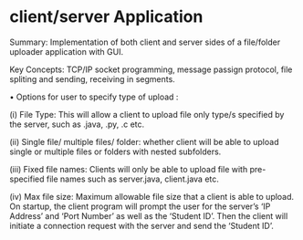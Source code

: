 # client/server Application

Summary: Implementation of both client and server sides of a file/folder uploader application with GUI.

Key Concepts: TCP/IP socket programming, message passign protocol, file spliting and sending, receiving in segments.

• Options for user to specify type of upload :

(i) File Type: This will allow a client to upload file only type/s specified by the
server, such as .java, .py, .c etc.

(ii) Single file/ multiple files/ folder: whether client will be able to upload single or
multiple files or folders with nested subfolders.

(iii) Fixed file names: Clients will only be able to upload file with pre-specified file
names such as server.java, client.java etc.

(iv) Max file size: Maximum allowable file size that a client is able to upload.
On startup, the client program will prompt the user for the server’s ‘IP Address’ and
‘Port Number’ as well as the ‘Student ID’. Then the client will initiate a connection
request with the server and send the ‘Student ID’.   

